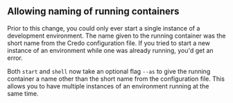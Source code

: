 ## Allowing naming of running containers

Prior to this change, you could only ever start a single instance of a development environment. The name given to the running container was the short name from the Credo configuration file. If you tried to start a new instance of an environment while one was already running, you'd get an error.

Both `start` and `shell` now take an optional flag `--as` to give the running container a name other than the short name from the configuration file. This allows you to have multiple instances of an environment running at the same time.
